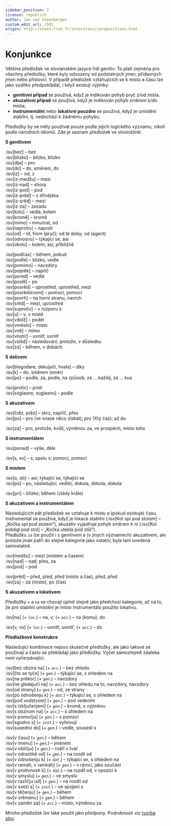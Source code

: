 ```yaml
---
sidebar_position: 7
license: republish
author: Jan van Steenbergen
custom_edit_url: /501
origin: http://steen.free.fr/interslavic/prepositions.html
---
```


# Konjunkce

Většina předložek ve slovianském jazyce řídí genitiv. To platí zejména pro všechny předložky, které byly odvozeny od podstatných jmen, přídavných jmen nebo příslovcí. V případě předložek vztahujících se k místu a času lze jako vodítko předpokládat, i když existují výjimky:

- **genitivní případ** se používá, když je indikován pohyb pryč z/od místa.
- **akuzativní případ** se používá, když je indikován pohyb směrem k/do místa;
- **instrumentální** nebo **lokativní pouzdro** se používá, když je umístění stabilní, tj. nedochází k žádnému pohybu.

Předložky by se měly používat pouze podle jejich logického významu, nikoli podle národních idiomů. Zde je seznam předložek ve slovinštině:

**S genitivem**

:isv[bez] – bez\
:isv[blizko] – blízko, blízko\
:isv[dlja] – pro\
:isv[do] – do, směrem, do\
:isv[iz] – od, z\
:isv[iz-medžu] – mezi\
:isv[iz-nad] – shora\
:isv[iz-pod] – pod\
:isv[iz-prěd] – z dřívějška\
:isv[iz-srěd] – mezi\
:isv[iz-za] – zezadu\
:isv[kolo] – vedle, kolem\
:isv[kromě] – kromě\
:isv[mimo] – minulost, od\
:isv[naprotiv] – naproti\
:isv[od] – of, from (pryč); od té doby; od (agent)\
:isv[odnosno] – týkající se, asi\
:isv[okolo] – kolem; asi, přibližně

:isv[podčas] – během, pokud\
:isv[podle] – blízko, vedle\
:isv[pomimo] – navzdory\
:isv[poprěk] – napříč\
:isv[pored] – vedle\
:isv[poslě] – po\
:isv[posrěd] – uprostřed, uprostřed, mezi\
:isv[posrědstvom] – pomocí, pomocí\
:isv[povrh] – na horní stranu, navrch\
:isv[srěd] – mezi, uprostřed\
:isv[suprotiv] – v rozporu s\
:isv[u] – v, v místě\
:isv[vdolž] – podél\
:isv[vměsto] – místo\
:isv[vně] – mimo\
:isv[vnutri] – uvnitř, uvnitř\
:isv[vslěd] – následování, protože, v důsledku\
:isv[za] – během, v dobách

**S dativem**

:isv[blagodare, dekujuči, hvala] – díky\
:isv[k] – do, směrem (směr)\
:isv[po] – podle, za, podle, na způsob; za ... každý, za ... kus

:isv[protiv] – proti\
:isv[soglasno, suglasno] – podle

**S akuzativem**

:isv[črěz, prěz] – skrz, napříč, přes\
:isv[po] – pro (ve snaze něco získat); pro (Xtý čas); až do

:isv[za] – pro, protože, kvůli, výměnou za, ve prospěch, místo toho

**S instrumentálem**

:isv[ponad] – výše, dále

:isv[s, so] – s, spolu s; pomocí, pomocí

**S místem**

:isv[o, ob] – asi; týkající se, týkající se\
:isv[po] – po, následující; vedle); dokola, dokola, dokola

:isv[pri] – blízko; během (vlády krále)

**S akuzativem a instrumentálem**

Následujících pět předložek se vztahuje k místu a (pokud existuje) času. Instrumentál se používá, když je lokace stabilní (:isv[Kot spi pod stolom] – „Kočka spí pod stolem“), akuzativ vyjadřuje pohyb směrem k ní (:isv[Kot poběgl pod stol] – „Kočka utekla pod stůl“).\
Předložku `za` lze použít i s genitivem a (v jiných významech) akuzativem, ale protože jinak patří do stejné kategorie jako ostatní, byla tam uvedena samostatně.

:isv[medžu] – mezi (místem a časem)\
:isv[nad] – nad, přes, za\
:isv[pod] – pod

:isv[prěd] – před, před, před (místo a čas), před, před\
:isv[za] – za (místo), po (čas)

**S akuzativem a lokativem**

Předložky `v` a `na` se chovají úplně stejně jako předchozí kategorie, až na to, že pro stabilní umístění je místo instrumentálu použito lokativu.

:isv[na] (_+ `loc`._) – na, v; (_+ `acc`._) – na (komu), do

:isv[v, vo] (_+ `loc`._) – uvnitř, uvnitř; (_+ `acc`._) – do

**Předložkové konstrukce**

Následující kombinace nejsou skutečné předložky, ale jako takové se používají a často se překládají jako předložky. Výčet samozřejmě zdaleka není vyčerpávající.

:isv[bez obzira na] (_+ `acc`._) – bez ohledu\
:isv[čto se tyče] (_+ `gen`._) – týkající se, s ohledem na\
:isv[na prěkor] (_+ `gen`._) – navzdory\
:isv[ne gledajuči na] (_+ `acc`._) – bez ohledu na to, navzdory, navzdory\
:isv[od strany] (_+ `gen`._) – od, ze strany\
:isv[po odnošenju k] (_+ `dat`._) – týkající se, s ohledem na\
:isv[pod vodstvom] (_+ `gen`._) – pod vedením\
:isv[s izključenjem] (_+ `gen`._) – kromě, s výjimkou\
:isv[s obzirom na] (_+ `acc`._) – s ohledem na\
:isv[s pomočju] (_+ `gen`._) – s pomocí\
:isv[sgodno s] (_+ `inst`._) – vyhovují\
:isv[susedno do] (_+ `gen`._) – vedle, sousedí s

:isv[v času] (_+ `gen`._) – během\
:isv[v imenu] (_+ `gen`._) – jménem\
:isv[v obličju] (_+ `gen`._) – tváří v tvář\
:isv[v odrazlikě od] (_+ `gen`._) – na rozdíl od\
:isv[v odnošenju k] (_+ `dat`._) – týkající se, s ohledem na\
:isv[v ramah, v ramkah] (_+ `gen`._) – v rámci, jako součást\
:isv[v protivnosti k] (_+ `dat`._) – na rozdíl od, v opozici k\
:isv[v smyslu] (_+ `gen`._) – ve smyslu\
:isv[v različju od] (_+ `gen`._) – na rozdíl od\
:isv[v svezi s] (_+ `inst`._) – ve spojení s\
:isv[v těčenju] (_+ `gen`._) – během\
:isv[v vrěmenu] (_+ `gen`._) – během\
:isv[v zaměn za] (_+ `acc`._) – místo, výměnou za

Mnoho předložek lze také použít jako předpony. Podrobnosti viz [tvorba slov][1].

[1]: ../vocabulary/word-formation.md#prefixes

